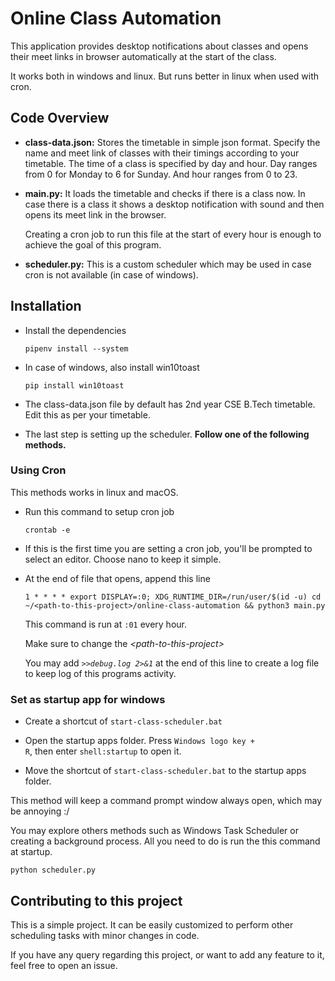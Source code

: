 # Online Class Automation

<p>
This application provides desktop notifications about classes and opens their meet links in browser automatically at the start of the class.
</p>

It works both in windows and linux. But runs better in linux when used with cron.

## Code Overview
- **class-data.json:**
    Stores the timetable in simple json format. Specify the name and meet link of classes with their timings according to your timetable. The time of a class is specified by day and hour. Day ranges from 0 for Monday to 6 for Sunday. And hour ranges from 0 to 23.

- **main.py:**
    It loads the timetable and checks if there is a class now. In case there is a class it shows a desktop notification with sound and then opens its meet link in the browser.

    Creating a cron job to run this file at the start of every hour is enough to achieve the goal of this program.

- **scheduler.py:**
    This is a custom scheduler which may be used in case cron is not available (in case of windows).

## Installation

-   Install the dependencies

        pipenv install --system

-   In case of windows, also install win10toast

        pip install win10toast

-   The class-data.json file by default has 2nd year CSE B.Tech timetable. Edit this as per your timetable.
-   The last step is setting up the scheduler. **Follow one of the following methods.**

### Using Cron

This methods works in linux and macOS.

-   Run this command to setup cron job

        crontab -e

-   If this is the first time you are setting a cron job, you'll be prompted to select an editor. Choose nano to keep it simple.

-   At the end of file that opens, append this line

        1 * * * * export DISPLAY=:0; XDG_RUNTIME_DIR=/run/user/$(id -u) cd ~/<path-to-this-project>/online-class-automation && python3 main.py

    This command is run at <code>:01</code> every hour.

    Make sure to change the _&lt;path-to-this-project&gt;_

    You may add _<code>>>debug.log 2>&1</code>_ at the end of this line to create a log file to keep log of this programs activity.

### Set as startup app for windows

-   Create a shortcut of <code>start-class-scheduler.bat</code>

-   Open the startup apps folder. Press <code>Windows logo key + R</code>, then enter <code>shell:startup</code> to open it.

-   Move the shortcut of <code>start-class-scheduler.bat</code> to the startup apps folder.

This method will keep a command prompt window always open, which may be annoying :/

You may explore others methods such as Windows Task Scheduler or creating a background process. All you need to do is run the this command at startup.

    python scheduler.py

## Contributing to this project
This is a simple project. It can be easily customized to perform other scheduling tasks with minor changes in code.

If you have any query regarding this project, or want to add any feature to it, feel free to open an issue.
